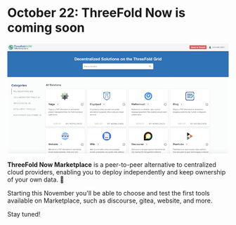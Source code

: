 # October 22: ThreeFold Now is coming soon

![](img/tfnowsoon.png)

**ThreeFold Now Marketplace** is a peer-to-peer alternative to centralized cloud providers, enabling you to deploy independently and keep ownership of your own data. 🙌

Starting this November you'll be able to choose and test the first tools available on Marketplace, such as discourse, gitea, website, and more.

Stay tuned!
